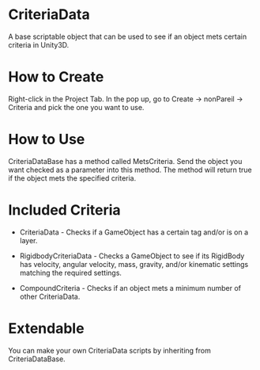 # CriteriaData
A base scriptable object that can be used to see if an object mets certain criteria in Unity3D.

# How to Create

Right-click in the Project Tab.  In the pop up, go to Create -> nonPareil -> Criteria and pick the one you want to use.

# How to Use

CriteriaDataBase has a method called MetsCriteria.  Send the object you want checked as a parameter into this method.  The method will return true if the object mets the specified criteria.

# Included Criteria

* CriteriaData - Checks if a GameObject has a certain tag and/or is on a layer.

* RigidbodyCriteriaData - Checks a GameObject to see if its RigidBody has velocity, angular velocity, mass, gravity, and/or kinematic settings matching the required settings.

* CompoundCriteria - Checks if an object mets a minimum number of other CriteriaData.


# Extendable

You can make your own CriteriaData scripts by inheriting from CriteriaDataBase.
